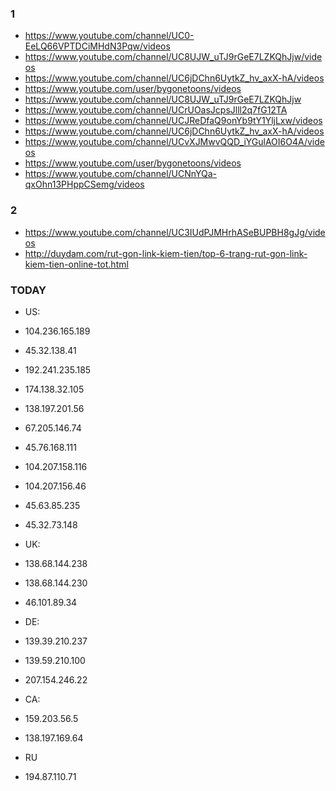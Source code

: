 ### 1
* https://www.youtube.com/channel/UC0-EeLQ66VPTDCiMHdN3Pqw/videos
* https://www.youtube.com/channel/UC8UJW_uTJ9rGeE7LZKQhJjw/videos
* https://www.youtube.com/channel/UC6jDChn6UytkZ_hv_axX-hA/videos
* https://www.youtube.com/user/bygonetoons/videos
* https://www.youtube.com/channel/UC8UJW_uTJ9rGeE7LZKQhJjw
* https://www.youtube.com/channel/UCrUOasJcpsJlll2q7fG12TA
* https://www.youtube.com/channel/UCJReDfaQ9onYb9tY1YljLxw/videos
* https://www.youtube.com/channel/UC6jDChn6UytkZ_hv_axX-hA/videos
* https://www.youtube.com/channel/UCvXJMwvQQD_iYGulAOI6O4A/videos
* https://www.youtube.com/user/bygonetoons/videos
* https://www.youtube.com/channel/UCNnYQa-qxOhn13PHppCSemg/videos

### 2

* https://www.youtube.com/channel/UC3IUdPJMHrhASeBUPBH8gJg/videos
* http://duydam.com/rut-gon-link-kiem-tien/top-6-trang-rut-gon-link-kiem-tien-online-tot.html

### TODAY

* US: 
* 104.236.165.189
* 45.32.138.41
* 192.241.235.185
* 174.138.32.105
* 138.197.201.56
* 67.205.146.74
* 45.76.168.111
* 104.207.158.116
* 104.207.156.46
* 45.63.85.235
* 45.32.73.148

* UK:
* 138.68.144.238
* 138.68.144.230
* 46.101.89.34


* DE: 
* 139.39.210.237
* 139.59.210.100
* 207.154.246.22

* CA: 
* 159.203.56.5
* 138.197.169.64

* RU
* 194.87.110.71






























